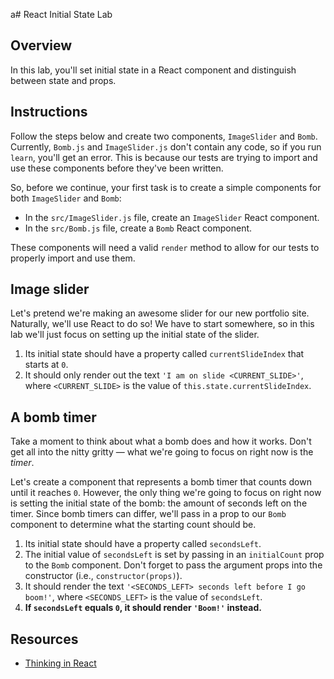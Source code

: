a# React Initial State Lab

## Overview

In this lab, you'll set initial state in a React component and distinguish
between state and props.

## Instructions

Follow the steps below and create two components, `ImageSlider` and `Bomb`.
Currently, `Bomb.js` and `ImageSlider.js` don't contain any code, so if you run
`learn`, you'll get an error. This is because our tests are trying to import and
use these components before they've been written.

So, before we continue, your first task is to create a simple components
for both `ImageSlider` and `Bomb`:

- In the `src/ImageSlider.js` file, create an `ImageSlider` React component.
- In the `src/Bomb.js` file, create a `Bomb` React component.

These components will need a valid `render` method to allow for our tests to
properly import and use them.

## Image slider

Let's pretend we're making an awesome slider for our new portfolio site.
Naturally, we'll use React to do so! We have to start somewhere, so in this lab
we'll just focus on setting up the initial state of the slider.

1.  Its initial state should have a property called `currentSlideIndex` that
    starts at `0`.
2.  It should only render out the text `'I am on slide <CURRENT_SLIDE>'`, where
    `<CURRENT_SLIDE>` is the value of `this.state.currentSlideIndex`.

## A bomb timer

Take a moment to think about what a bomb does and how it works. Don't get all
into the nitty gritty — what we're going to focus on right now is the _timer_.

Let's create a component that represents a bomb timer that counts down until it
reaches `0`. However, the only thing we're going to focus on right now is
setting the initial state of the bomb: the amount of seconds left on the timer.
Since bomb timers can differ, we'll pass in a prop to our `Bomb` component to
determine what the starting count should be.

1.  Its initial state should have a property called `secondsLeft`.
2.  The initial value of `secondsLeft` is set by passing in an `initialCount`
    prop to the `Bomb` component. Don't forget to pass the argument props into
    the constructor (i.e., `constructor(props)`).
3.  It should render the text `'<SECONDS_LEFT> seconds left before I go boom!'`,
    where `<SECONDS_LEFT>` is the value of `secondsLeft`.
4.  **If `secondsLeft` equals `0`, it should render `'Boom!'` instead.**

## Resources

- [Thinking in React](https://facebook.github.io/react/docs/thinking-in-react.html)
